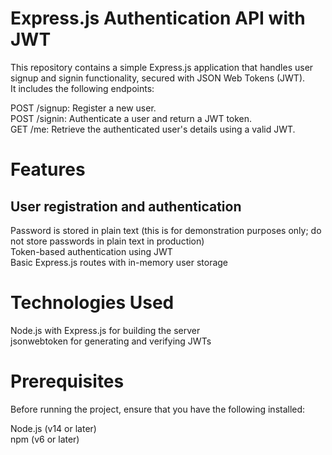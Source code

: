 # Express.js Authentication API with JWT
This repository contains a simple Express.js application that handles user signup and signin functionality, secured with JSON Web Tokens (JWT). <br/> It includes the following endpoints:

POST /signup: Register a new user.<br/> 
POST /signin: Authenticate a user and return a JWT token.<br/> 
GET /me: Retrieve the authenticated user's details using a valid JWT.<br/> 
# Features
## User registration and authentication
Password is stored in plain text (this is for demonstration purposes only; do not store passwords in plain text in production)<br/> 
Token-based authentication using JWT<br/> 
Basic Express.js routes with in-memory user storage<br/> 
# Technologies Used
Node.js with Express.js for building the server<br/> 
jsonwebtoken for generating and verifying JWTs<br/> 
# Prerequisites
Before running the project, ensure that you have the following installed:<br/> 

Node.js (v14 or later)<br/> 
npm (v6 or later)<br/> 
